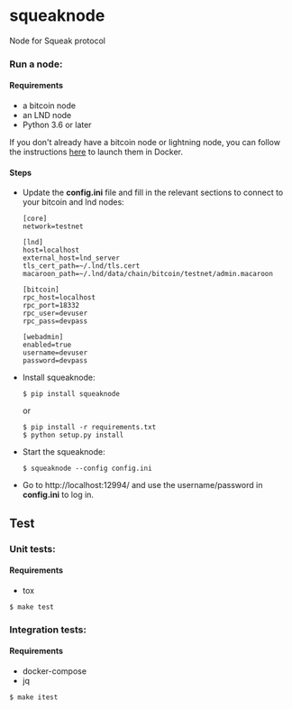 # squeaknode

Node for Squeak protocol

### Run a node:

#### Requirements
* a bitcoin node
* an LND node
* Python 3.6 or later

If you don't already have a bitcoin node or lightning node, you can follow the instructions [here](docs/DOCKER.md) to launch them in Docker.

#### Steps
- Update the **config.ini** file and fill in the relevant sections to connect to your bitcoin and lnd nodes:
	```
	[core]
	network=testnet

	[lnd]
	host=localhost
	external_host=lnd_server
	tls_cert_path=~/.lnd/tls.cert
	macaroon_path=~/.lnd/data/chain/bitcoin/testnet/admin.macaroon

	[bitcoin]
	rpc_host=localhost
	rpc_port=18332
	rpc_user=devuser
	rpc_pass=devpass

	[webadmin]
	enabled=true
	username=devuser
	password=devpass
	```
- Install squeaknode:
	```
	$ pip install squeaknode
	```
	or
	```
	$ pip install -r requirements.txt
	$ python setup.py install
	```

- Start the squeaknode:
 	```
	$ squeaknode --config config.ini
	```
- Go to http://localhost:12994/ and use the username/password in **config.ini** to log in.

## Test

### Unit tests:

#### Requirements
* tox

```
$ make test
```

### Integration tests:

#### Requirements
* docker-compose
* jq

```
$ make itest
```
